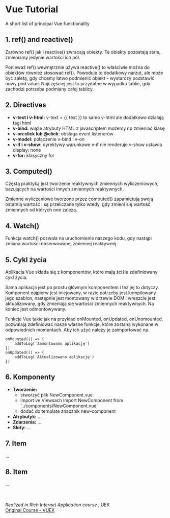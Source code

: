 # **Vue Tutorial**
A short list of principal Vue functionality

## **1. ref() and reactive()** 
Zarówno ref() jak i reactive() zwracają obiekty. Te obiekty pozostają stałe, zmieniamy jedynie wartości ich pól.

Ponieważ ref() wewnętrznie używa reactive() to właściwie można do obiektów również stosować ref(). Powoduje to dodatkowy narzut, ale może być zaletą, gdy chcemy łatwo podmienić obiekt - wystarczy podstawić nowy pod value. Najczęściej jest to przydatne w wypadku tablic, gdy zachodzi potrzeba podmiany całej tablicy.
## **2. Directives** 
* **v-text i v-html:** v-text = {{ text }} to samo v-html ale dodatkowo działają tagi html
* **v-bind:** wiąże atrybuty HTML z javascriptem możemy np zmieniać klasę
* **v-on:click lub @click**: obsługa event listenerów
* **v-model:** połączenie v-bind i v-on
* **v-if i v-show:** dyrektywy warunkowe v-if nie renderuje v-show ustawia display: none
* **v-for:** klasyczny for
## **3. Computed()** 
Częstą praktyką jest tworzenie reaktywnych zmiennych wyliczeniowych, bazujących na wartości innych zmiennych reaktywnych.

Zmienne wyliczeniowe tworzone przez computed() zapamiętują swoją ostatnią wartość i są przeliczane tylko wtedy, gdy zmieni się wartość zmiennych od których one zależą.
## **4. Watch()** 
Funkcja watch() pozwala na uruchomienie naszego kodu, gdy nastąpi zmiana wartości obserwowanej zmiennej reaktywnej.
## **5. Cykl życia**
Aplikacja Vue składa się z komponentów, które mają ściśle zdefiniowany cykl życia.

Sama aplikacja jest po prostu głównym komponentem i też jej to dotyczy. Komponent najpierw jest inicjowany, w razie potrzeby jest kompilowany jego szablon, następnie jest montowany w drzewie DOM i wreszcie jest aktualizowany, gdy zmieniają się wartości zmiennych reaktywnych. Na koniec jest odmontowywany.

Funkcje Vue takie jak na przykład onMounted, onUpdated, onUnomounted, pozwalają zdefiniować nasze własne funkcje, które zostaną wykonane w odpowiednich momentach. Aby ich użyć należy je zaimportować np.

    onMounted(() => {
        addToLog('Zamontowano aplikację')
    })
    onUpdated(() => {
        addToLog('Aktualizowano aplikację')
    })
## **6. Komponenty**
* **Tworzenie:** 
    * stworzyć plik NewComponent.vue 
    * import ve Viewsach import NewComponent from '../components/NewComponent.vue'
    * dodać do template znacznik new-component
* **Atrybutyk:** ...
* **Zdarzenia:** ...
* **Sloty:** ...
## **7. Item**
...
## **8. Item**
...

<br><br>
*Realized in Rich Internet Application course* , UEK
<br>
[Original Course - VUEK](https://vuek.netum.pl/wstep/prerekwizyty.html)
